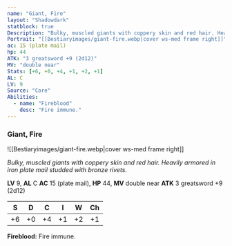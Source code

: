 ```yaml
---
name: "Giant, Fire"
layout: "Shadowdark"
statblock: true
Description: "Bulky, muscled giants with coppery skin and red hair. Heavily armored in iron plate mail studded with bronze rivets."
Portrait: "[[Bestiaryimages/giant-fire.webp|cover ws-med frame right]]"
ac: 15 (plate mail)
hp: 44
ATK: "3 greatsword +9 (2d12)"
MV: "double near"
Stats: [+6, +0, +4, +1, +2, +1]
AL: C
LV: 9
Source: "Core"
Abilities:
  - name: "Fireblood"
    desc: "Fire immune."
---
```


### Giant, Fire

![[Bestiaryimages/giant-fire.webp|cover ws-med frame right]]

_Bulky, muscled giants with coppery skin and red hair. Heavily armored in iron plate mail studded with bronze rivets._

**LV** 9, **AL** C
**AC** 15 (plate mail), **HP** 44, **MV** double near
**ATK** 3 greatsword +9 (2d12)

|  S  |  D  |  C  |  I  |  W  |  Ch  |
|:---:|:---:|:---:|:---:|:---:|:----:|
| +6 | +0 | +4 | +1 | +2 | +1 |

**Fireblood:** Fire immune.

